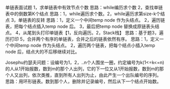 单链表面试题
1，求单链表中有效节点个数
思路：while编历求个数
2，查找单链表中的倒数第K个结点
思路：1，while遍历求个数。2，while遍历求第size-k个结点
3，单链表的反转
思路：1，定义一个中间temp node 作为头结点。
     2，遍历链表，把每个结点插入temp node 后。
     3，最后把temp node 替换成原链表头结点。
4，从尾到头打印单链表【1，反向遍历。2，Stack栈】
思路：基于题3，遍历打印
5，合并两个有序的单链表，合并之后的链表依然有序。
思路：1，定义一个中间temp node 作为头结点。
     2，遍历两个链表，把每个结点小插入temp node 后，结点大的不后移继续对比。

Josephu约瑟夫问题：设编号为1，2，..n个人围坐一圈，约定编号为k(1<=k<=n) 的人从1开始报数，数到m的那个人出列，它的下一位又从1开始报数，数到m的那个人又出列，依次类推，直到所有人出列为止，由此产生一个出队编号的序列。
思路：用环形链表。数到那个人，删除并记录编号，然后从下一个结点开始数。
